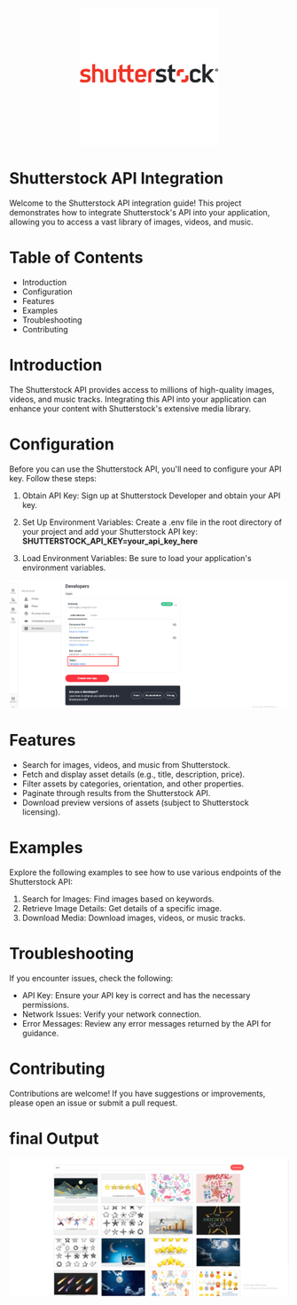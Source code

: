 
<p align="center">
<a href="#"><img src="/resources/images/Best-API-nominations-400x400-Shutterstock.jpg" width="250px" alt="logo"></a></p>
</p>

# Shutterstock API Integration
Welcome to the Shutterstock API integration guide! This project demonstrates how to integrate Shutterstock's API into your application, allowing you to access a vast library of images, videos, and music.

# Table of Contents
- Introduction
- Configuration
- Features
- Examples
- Troubleshooting
- Contributing

# Introduction
The Shutterstock API provides access to millions of high-quality images, videos, and music tracks. Integrating this API into your application can enhance your content with Shutterstock's extensive media library.


# Configuration
Before you can use the Shutterstock API, you'll need to configure your API key. Follow these steps:

1. Obtain API Key: Sign up at Shutterstock Developer and obtain your API key.

2. Set Up Environment Variables: Create a .env file in the root directory of your project and add your Shutterstock API key:
**SHUTTERSTOCK_API_KEY=your_api_key_here**

3. Load Environment Variables: Be sure to load your application's environment variables.

<p align="center"><a href="#" target="_blank"><img src="/resources/images/shuttuerstock.png" width="" alt="output"></a></p>


# Features
- Search for images, videos, and music from Shutterstock.
- Fetch and display asset details (e.g., title, description, price).
- Filter assets by categories, orientation, and other properties.
- Paginate through results from the Shutterstock API.
- Download preview versions of assets (subject to Shutterstock licensing).

# Examples
Explore the following examples to see how to use various endpoints of the Shutterstock API:

1. Search for Images: Find images based on keywords.
2. Retrieve Image Details: Get details of a specific image.
3. Download Media: Download images, videos, or music tracks.

# Troubleshooting
If you encounter issues, check the following:

- API Key: Ensure your API key is correct and has the necessary permissions.
- Network Issues: Verify your network connection.
- Error Messages: Review any error messages returned by the API for guidance.

# Contributing
Contributions are welcome! If you have suggestions or improvements, please open an issue or submit a pull request.

# final Output
<p align="center"><a href="#" target="_blank"><img src="/resources/images/output.png" width="" alt="output"></a></p>
